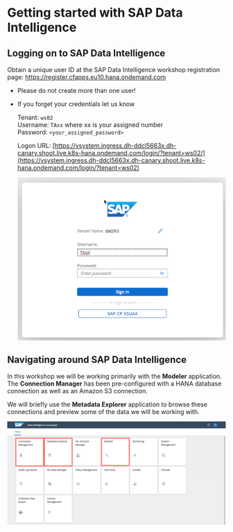 # Getting started with SAP Data Intelligence

## Logging on to SAP Data Intelligence

Obtain a unique user ID at the SAP Data Intelligence workshop registration page: https://register.cfapps.eu10.hana.ondemand.com​

* Please do not create more than one user!
* If you forget your credentials let us know


  Tenant: `ws02`<br>
  Username: `TAxx` where xx is your assigned number<br>
  Password: `<your_assigned_password>`<br>

  Logon URL: [https://vsystem.ingress.dh-ddcl5663x.dh-canary.shoot.live.k8s-hana.ondemand.com/login/?tenant=ws02/](https://vsystem.ingress.dh-ddcl5663x.dh-canary.shoot.live.k8s-hana.ondemand.com/login/?tenant=ws02)

  ![](./images/login.png)


## Navigating around SAP Data Intelligence

In this workshop we will be working primarily with the **Modeler** application. The **Connection Manager** has been pre-configured with a HANA database connection as well as an Amazon S3 connection.

We will briefly use the **Metadata Explorer** application to browse these connections and preview some of the data we will be working with.

  ![](./images/launchpad.png)
